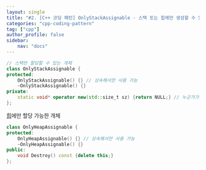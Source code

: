 ```yaml
---
layout: single
title: "#2. [C++ 코딩 패턴] OnlyStackAssignable - 스택 또는 힙에만 생성할 수 있는 개체(작성중)"
categories: "cpp-coding-pattern"
tag: ["cpp"]
author_profile: false
sidebar: 
    nav: "docs"
---
```


```cpp
// 스택만 할당할 수 있는 개체
class OnlyStackAssignable {
protected: 
    OnlyStackAssignable() {} // 상속해서만 사용 가능
    ~OnlyStackAssignable() {}
private:
    static void* operator new(std::size_t sz) {return NULL;} // 누군가가 접근하면 private여서 컴파일 오류
};
```

[힙](https://tango1202.github.io/legacy-cpp-guide/legacy-cpp-guide-memory-segment/#%ED%9E%99)에만 할당 가능한 개체

```cpp
class OnlyHeapAssignable {
protected:
    OnlyHeapAssignable() {} // 상속해서만 사용 가능
    ~OnlyHeapAssignable() {}
public:
    void Destroy() const {delete this;}
};
```